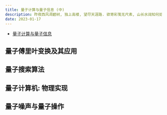 ```yaml
---
title: 量子计算与量子信息 (中)
description: 昨夜西风凋碧树, 独上高楼, 望尽天涯路. 欲寄彩笺无尺素, 山长水阔知何处!
date: 2023-01-17
---
```


- [量子计算与量子信息](https://book.douban.com/subject/35777059/)

## 量子傅里叶变换及其应用

## 量子搜索算法

## 量子计算机: 物理实现

## 量子噪声与量子操作
